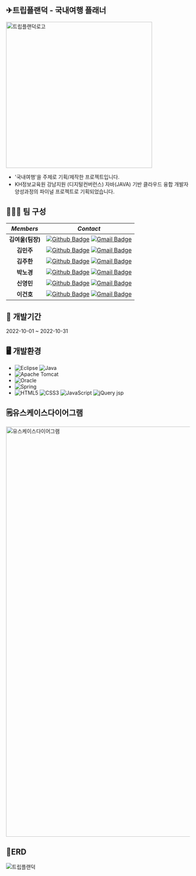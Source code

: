 ## ✈트립플랜덕 - 국내여행 플래너
<img width="400" alt="트립플랜덕로고" src="https://user-images.githubusercontent.com/88029104/189465300-12a4e3b5-7f27-4584-bc08-df59a9370959.png">

* '국내여행'을 주제로 기획/제작한 프로젝트입니다.
* KH정보교육원 강남지원 (디지털컨버런스) 자바(JAVA) 기반 클라우드 융합 개발자 양성과정의 파이널 프로젝트로 기획되었습니다.


## 🏃‍♀️🏃‍ 팀 구성 
|*Members*|*Contact*|
|:---:|---|
|**김여울(팀장)**|[![Github Badge](https://img.shields.io/badge/-Github-000?style=flat-square&logo=Github&logoColor=white)](http://github.com/yeorii) [![Gmail Badge](https://img.shields.io/badge/-yeoul940813@gmail.com-c14438?style=flat-square&logo=Gmail&logoColor=white&link=mailto:yeoul940813@gmail.com)](mailto:yeoul940813@gmail.com)|
|**김민주**|[![Github Badge](https://img.shields.io/badge/-Github-000?style=flat-square&logo=Github&logoColor=white)](https://github.com/rn1nju) [![Gmail Badge](https://img.shields.io/badge/-rn1nju27@gmail.com-c14438?style=flat-square&logo=Gmail&logoColor=white&link=mailto:rn1nju27@gmail.com)](mailto:rn1nju27@gmail.com)|
|**김주한**|[![Github Badge](https://img.shields.io/badge/-Github-000?style=flat-square&logo=Github&logoColor=white)](https://github.com/deffer34) [![Gmail Badge](https://img.shields.io/badge/-juhan2018@gmail.com-c14438?style=flat-square&logo=Gmail&logoColor=white&link=mailto:juhan2018@gmail.com)](mailto:juhan2018@gmail.com)|
|**박노경**|[![Github Badge](https://img.shields.io/badge/-Github-000?style=flat-square&logo=Github&logoColor=white)](https://github.com/Parknogyung) [![Gmail Badge](https://img.shields.io/badge/-gerie99@naver.com-c14438?style=flat-square&logo=Gmail&logoColor=white&link=mailto:gerie99@naver.com )](mailto:gerie99@naver.com)|
|**신영민**|[![Github Badge](https://img.shields.io/badge/-Github-000?style=flat-square&logo=Github&logoColor=white)](https://github.com/uiw6unoh) [![Gmail Badge](https://img.shields.io/badge/-uiw6unoh@naver.com-c14438?style=flat-square&logo=Gmail&logoColor=white&link=mailto:uiw6unoh@naver.com)](mailto:uiw6unoh@naver.com)|
|**이건호**|[![Github Badge](https://img.shields.io/badge/-Github-000?style=flat-square&logo=Github&logoColor=white)](https://github.com/LEEGEONHO3810) [![Gmail Badge](https://img.shields.io/badge/-lkh2296@naver.com-c14438?style=flat-square&logo=Gmail&logoColor=white&link=mailto:lkh2296@naver.com)](mailto:lkh2296@naver.com)|


## 📆 개발기간
2022-10-01 ~ 2022-10-31


## 🖥 개발환경
-   ![Eclipse](https://img.shields.io/badge/Eclipse-FE7A16.svg?style=for-the-badge&logo=Eclipse&logoColor=white) ![Java](https://img.shields.io/badge/java-%23ED8B00.svg?style=for-the-badge&logo=java&logoColor=white)
-   ![Apache Tomcat](https://img.shields.io/badge/apache%20tomcat-%23F8DC75.svg?style=for-the-badge&logo=apache-tomcat&logoColor=black)
-   ![Oracle](https://img.shields.io/badge/Oracle-F80000?style=for-the-badge&logo=oracle&logoColor=white)
-   ![Spring](https://img.shields.io/badge/spring-%236DB33F.svg?style=for-the-badge&logo=spring&logoColor=white)
-   ![HTML5](https://img.shields.io/badge/html5-%23E34F26.svg?style=for-the-badge&logo=html5&logoColor=white) ![CSS3](https://img.shields.io/badge/css3-%231572B6.svg?style=for-the-badge&logo=css3&logoColor=white) ![JavaScript](https://img.shields.io/badge/javascript-%23323330.svg?style=for-the-badge&logo=javascript&logoColor=%23F7DF1E) ![jQuery](https://img.shields.io/badge/jquery-%230769AD.svg?style=for-the-badge&logo=jquery&logoColor=white) jsp

## 🗒유스케이스다이어그램
<img width="1123" alt="유스케이스다이어그램" src="https://user-images.githubusercontent.com/88029104/189465265-c097f47c-80ba-4b26-9d73-036a33b22bf8.png">


## 📝ERD
![트립플랜덕](https://user-images.githubusercontent.com/88029104/189465392-4495d0c9-bff0-4d34-9cd7-32601fcea8a2.png)
